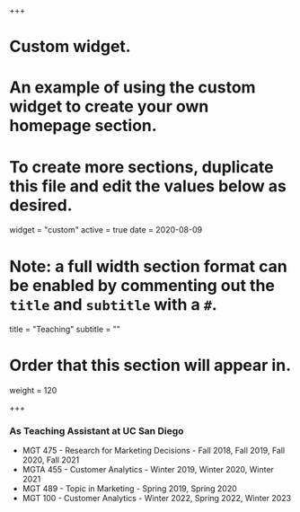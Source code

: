 +++
# Custom widget.
# An example of using the custom widget to create your own homepage section.
# To create more sections, duplicate this file and edit the values below as desired.
widget = "custom"
active = true
date = 2020-08-09

# Note: a full width section format can be enabled by commenting out the `title` and `subtitle` with a `#`.
title = "Teaching"
subtitle = ""

# Order that this section will appear in.
weight = 120

+++

### As Teaching Assistant at UC San Diego
* MGT 475 - Research for Marketing Decisions - Fall 2018, Fall 2019, Fall 2020, Fall 2021
* MGTA 455 - Customer Analytics - Winter 2019, Winter 2020, Winter 2021
* MGT 489 - Topic in Marketing - Spring 2019, Spring 2020
* MGT 100 - Customer Analytics - Winter 2022, Spring 2022, Winter 2023


